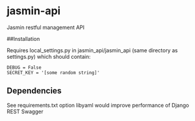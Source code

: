# jasmin-api
Jasmin restful management API

##Installation

Requires local_settings.py in jasmin_api/jasmin_api
(same directory as settings.py) which should contain:

    DEBUG = False
    SECRET_KEY = '[some random string]'

## Dependencies
See requirements.txt
option libyaml would improve performance of Django REST Swagger
